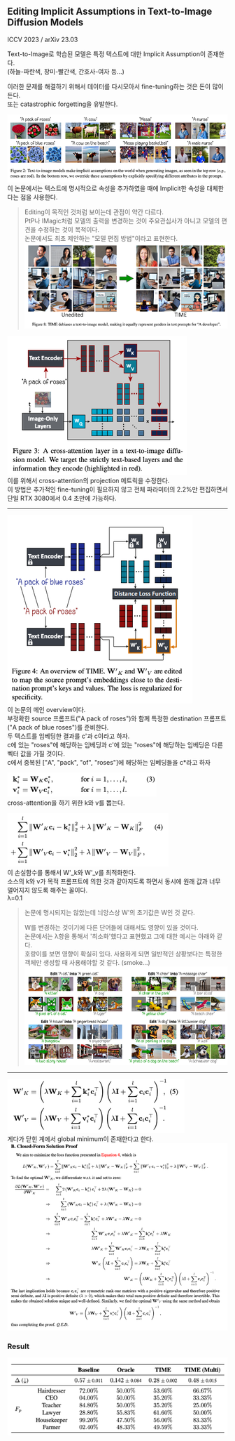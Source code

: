 Editing Implicit Assumptions in Text-to-Image Diffusion Models
---
ICCV 2023 / arXiv 23.03

Text-to-Image로 학습된 모델은 특정 텍스트에 대한 Implicit Assumption이 존재한다.  
(하늘-파란색, 장미-빨간색, 간호사-여자 등...)

이러한 문제를 해결하기 위해서 데이터를 다시모아서 fine-tuning하는 것은 돈이 많이 든다.  
또는 catastrophic forgetting을 유발한다.  

![img.png](img.png)  
이 논문에서는 텍스트에 명시적으로 속성을 추가하였을 때에 Implicit한 속성을 대체한다는 점을 사용한다. 
> Editing이 목적인 것처럼 보이는데 관점이 약간 다르다.                                        
> PtP나 IMagic처럼 모델의 출력을 변경하는 것이 주요관심사가 아니고 모델의 편견을 수정하는 것이 목적이다.  
> 논문에서도 최초 제안하는 "모델 편집 방법"이라고 표현한다.  
![img_1.png](img_1.png)

![img_2.png](img_2.png)  
이를 위해서 cross-attention의 projection 메트릭을 수정한다.  
이 방법은 추가적인 fine-tuning이 필요하지 않고 전체 파라미터의 2.2%만 편집하면서 단일 RTX 3080에서 0.4 초만에 가능하다.  
                     
---

![img_3.png](img_3.png)  
이 논문의 메인 overview이다.  
부정확한 source 프롬프트("A pack of roses")와 함께 특정한 destination 프롬프트("A pack of blue roses")를 준비한다.  
두 텍스트를 임베딩한 결과를 c'과 c이라고 하자.  
c에 있는 "roses"에 해당하는 임베딩과 c'에 있는 "roses"에 해당하는 임베딩은 다른 벡터 값을 가질 것이다.  
c에서 중복된 ["A", "pack", "of", "roses"]에 해당하는 임베딩들을 c*라고 하자
  
![img_4.png](img_4.png)  
cross-attention을 하기 위한 k와 v를 뽑는다.  
                                                  
![img_5.png](img_5.png)  
이 손실함수를 통해서 W'_k와 W'_v를 최적화한다.  
소스의 k와 v가 목적 프롬프트에 의한 것과 같아지도록 하면서 동시에 원래 값과 너무 멀어지지 않도록 해주는 꼴이다.  
λ=0.1
> 논문에 명시되지는 않았는데 늬앙스상 W'의 초기값은 W인 것 같다.
> 
> W를 변경하는 것이기에 다른 단어들에 대해서도 영향이 있을 것이다.      
> 논문에서는 λ항을 통해서 '최소화'했다고 표현했고 그에 대한 예시는 아래와 같다.  
> 호랑이를 보면 영향이 확실히 있다. 사용하게 되면 일반적인 상황보다는 특정한 객체만 생성할 때 사용해야할 것 같다. (smoke...)    
> ![img_8.png](img_8.png)
          
                                                     
---
![img_6.png](img_6.png)  
게다가 닫힌 계에서 global minimum이 존재한다고 한다.  
![img_7.png](img_7.png)  
                      
### Result  
![img_9.png](img_9.png)
